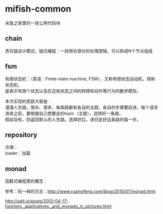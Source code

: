 # mifish-common
米鱼之家里的一些公用代码块

## chain
责任链设计模式，链式编程：一段很长很长的处理逻辑，可以拆成N个节点组成


## fsm
有限状态机：（英语：Finite-state machine, FSM），又称有限状态自动机，简称状态机，<br>
是表示有限个状态以及在这些状态之间的转移和动作等行为的数学模型。<br>

本次实现的思路大致是：<br>
漫漫人生路，很长、很多，每条路都有各自的主题，各自的步骤要前进。每个请求进来之前，要根据自己想要走的topic（主题），选择好一条路，<br>
假如没有，则返回默认的人生路。选择好后，递归走好这条路的每一步。<br>

 


## repository
仓储：<br>
loader：加载

## monad
函数式编程里的概念：



参考：阮一峰的日志：http://www.ruanyifeng.com/blog/2015/07/monad.html

http://adit.io/posts/2013-04-17-functors,_applicatives,_and_monads_in_pictures.html
